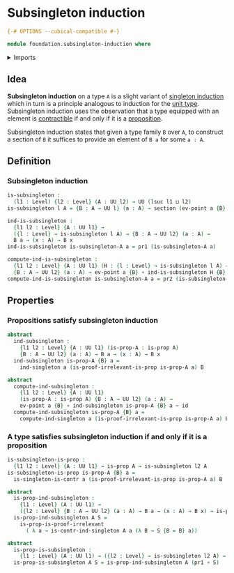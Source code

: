 # Subsingleton induction

```agda
{-# OPTIONS --cubical-compatible #-}

module foundation.subsingleton-induction where
```

<details><summary>Imports</summary>

```agda
open import foundation.dependent-pair-types
open import foundation.universe-levels

open import foundation-core.function-types
open import foundation-core.homotopies
open import foundation-core.propositions
open import foundation-core.sections
open import foundation-core.singleton-induction
```

</details>

## Idea

**Subsingleton induction** on a type `A` is a slight variant of
[singleton induction](foundation.singleton-induction.md) which in turn is a
principle analogous to induction for the [unit type](foundation.unit-type.md).
Subsingleton induction uses the observation that a type equipped with an element
is [contractible](foundation-core.contractible-types.md) if and only if it is a
[proposition](foundation-core.propositions.md).

Subsingleton induction states that given a type family `B` over `A`, to
construct a section of `B` it suffices to provide an element of `B a` for some
`a : A`.

## Definition

### Subsingleton induction

```agda
is-subsingleton :
  (l1 : Level) {l2 : Level} (A : UU l2) → UU (lsuc l1 ⊔ l2)
is-subsingleton l A = {B : A → UU l} (a : A) → section (ev-point a {B})

ind-is-subsingleton :
  {l1 l2 : Level} {A : UU l1} →
  ({l : Level} → is-subsingleton l A) → {B : A → UU l2} (a : A) →
  B a → (x : A) → B x
ind-is-subsingleton is-subsingleton-A a = pr1 (is-subsingleton-A a)

compute-ind-is-subsingleton :
  {l1 l2 : Level} {A : UU l1} (H : {l : Level} → is-subsingleton l A) →
  {B : A → UU l2} (a : A) → ev-point a {B} ∘ ind-is-subsingleton H {B} a ~ id
compute-ind-is-subsingleton is-subsingleton-A a = pr2 (is-subsingleton-A a)
```

## Properties

### Propositions satisfy subsingleton induction

```agda
abstract
  ind-subsingleton :
    {l1 l2 : Level} {A : UU l1} (is-prop-A : is-prop A)
    {B : A → UU l2} (a : A) → B a → (x : A) → B x
  ind-subsingleton is-prop-A {B} a =
    ind-singleton a (is-proof-irrelevant-is-prop is-prop-A a) B

abstract
  compute-ind-subsingleton :
    {l1 l2 : Level} {A : UU l1}
    (is-prop-A : is-prop A) {B : A → UU l2} (a : A) →
    ev-point a {B} ∘ ind-subsingleton is-prop-A {B} a ~ id
  compute-ind-subsingleton is-prop-A {B} a =
    compute-ind-singleton a (is-proof-irrelevant-is-prop is-prop-A a) B
```

### A type satisfies subsingleton induction if and only if it is a proposition

```agda
is-subsingleton-is-prop :
  {l1 l2 : Level} {A : UU l1} → is-prop A → is-subsingleton l2 A
is-subsingleton-is-prop is-prop-A {B} a =
  is-singleton-is-contr a (is-proof-irrelevant-is-prop is-prop-A a) B

abstract
  is-prop-ind-subsingleton :
    {l1 : Level} (A : UU l1) →
    ({l2 : Level} {B : A → UU l2} (a : A) → B a → (x : A) → B x) → is-prop A
  is-prop-ind-subsingleton A S =
    is-prop-is-proof-irrelevant
      ( λ a → is-contr-ind-singleton A a (λ B → S {B = B} a))

abstract
  is-prop-is-subsingleton :
    {l1 : Level} (A : UU l1) → ({l2 : Level} → is-subsingleton l2 A) → is-prop A
  is-prop-is-subsingleton A S = is-prop-ind-subsingleton A (pr1 ∘ S)
```
